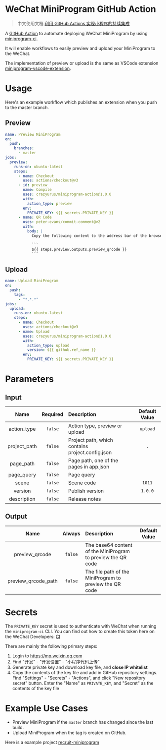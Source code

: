 # WeChat MiniProgram GitHub Action

> 中文使用文档 [利用 GitHub Actions 实现小程序的持续集成](https://juejin.cn/post/7173608478768889886)

A [GitHub Action](https://github.com/features/actions) to automate deploying WeChat MiniProgram by using [miniprogram-ci](https://www.npmjs.com/package/miniprogram-ci).

It will enable workflows to easily preview and upload your MiniProgram to the WeChat.

The implementation of preview or upload is the same as VSCode extension [miniprogram-vscode-extension](https://marketplace.visualstudio.com/items?itemName=crazyurus.miniprogram-vscode-extension).

# Usage

Here's an example workflow which publishes an extension when you push to the master branch.

## Preview

```yaml
name: Preview MiniProgram
on:
  push:
    branches:
      - master
jobs:
  preview:
    runs-on: ubuntu-latest
    steps:
      - name: Checkout
        uses: actions/checkout@v3
      - id: preview
        name: Compile
        uses: crazyurus/miniprogram-action@1.0.0
        with:
          action_type: preview
        env:
          PRIVATE_KEY: ${{ secrets.PRIVATE_KEY }}
      - name: QR Code
        uses: peter-evans/commit-comment@v2
        with:
          body: |
            Copy the following content to the address bar of the browser to open the preview QR code

            ```
            ${{ steps.preview.outputs.preview_qrcode }}
            ```
```

## Upload

```yaml
name: Upload MiniProgram
on:
  push:
    tags:
      - "*.*.*"
jobs:
  upload:
    runs-on: ubuntu-latest
    steps:
      - name: Checkout
        uses: actions/checkout@v3
      - name: Upload
        uses: crazyurus/miniprogram-action@1.0.0
        with:
          action_type: upload
          version: ${{ github.ref_name }}
        env:
          PRIVATE_KEY: ${{ secrets.PRIVATE_KEY }}
```

# Parameters

## Input

| Name | Required | Description | Default Value |
| :----: | :----: | :---- | :----: |
| action_type | `false` | Action type, preview or upload | `upload` |
| project_path | `false` | Project path, which contains project.config.json | `.` |
| page_path | `false` | Page path, one of the pages in app.json |  |
| page_query | `false` | Page query |  |
| scene | `false` | Scene code | `1011` |
| version | `false` | Publish version | `1.0.0` |
| description | `false` | Release notes |  |

## Output

| Name | Always | Description | Default Value |
| :----: | :----: | :---- | :----: |
| preview_qrcode | `false` | The base64 content of the MiniProgram to preview the QR code |  |
| preview_qrcode_path | `false` | The file path of the MiniProgram to preview the QR code |  |

# Secrets

The `PRIVATE_KEY` secret is used to authenticate with WeChat when running the `miniprogram-ci` CLI. You can find out how to create this token here on the WeChat Developers: [CI](https://developers.weixin.qq.com/miniprogram/dev/devtools/ci.html)

There are mainly the following primary steps:

1. Login to https://mp.weixin.qq.com
2. Find "开发" - "开发设置" - "小程序代码上传"
3. Generate private key and download key file, and **close IP whitelist**
4. Copy the contents of the key file and add in GitHub repository settings. Find "Settings" - "Secrets" - "Actions", and click "New repository secret" button. Enter the "Name" as `PRIVATE_KEY`, and "Secret" as the contents of the key file

# Example Use Cases

- Preview MiniProgram if the `master` branch has changed since the last build.
- Upload MiniProgram when the tag is created on GitHub.

Here is a example project [recruit-miniprogram](https://github.com/crazyurus/recruit-miniprogram/tree/master/.github/workflows)
